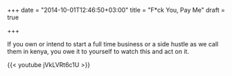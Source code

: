 +++
date = "2014-10-01T12:46:50+03:00"
title = "F*ck You, Pay Me"
draft = true

+++

If you own or intend to start a full time business or a side hustle as we call them in kenya, you owe it to yourself to watch this and act on it.


{{< youtube jVkLVRt6c1U >}}
